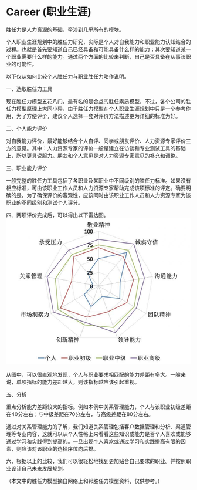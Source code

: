 Career (职业生涯)
===================

胜任力是人力资源的基础，牵涉到几乎所有的模块。

个人职业生涯规划中的胜任力研究，实际是个人对自我能力和职业能力认知结合的过程。也就是首先要知道自己已经具备和可能具备什么样的能力；其次要知道某一个职业需要什么样的能力。通过两个方面的比较来判断，自己是否具备在从事该职业的可能性。

以下仅从如何比较个人胜任力与职业胜任力略作说明。

一、选取胜任力工具

现在胜任力模型五花八门，最有名的是合益的胜任素质模型，不过，各个公司的胜任力模型原理上大同小异，由于胜任力模型在个人职业生涯规划中只是一个参考作用，为了方便评价，建议个人选择一套对评价方法描述更为详细的标准为好。

二、个人能力评价

对自我能力评价，最好能够结合个人自评、同学或朋友评价、人力资源专家评价三方的意见。其中：人力资源专家的评价一般是建立在访谈和专业测试工具的基础上，所以更具说服力。朋友和个人意见是对人力资源专家意见的补充和调整。

三、职业能力评价

一般完整的胜任力工具包括了各职业及某职业中不同级别的胜任力标准。如果没有相应标准，可由该职业工作人员和人力资源专家帮助完成该项标准的评定。确要明确的是，为了确保评价的客观性，应该同时由该职业工作人员和人力资源专家为该职业的不同级别和测试个人评分。

四、两项评价完成后，可以得出以下雷达图。
![RadarMap](RadarMap.jpg)

从图中，可以很直观地发现，个人与职业要求相匹配的能力差距有多大。一般来说，单项指标的能力差距越大，则该指标越应该引起重视。

五、分析

重点分析能力差距较大的指标。例如本例中关系管理能力，个人与该职业初级差距在40分左右；与中级差距在70分左右，与高级差距在80分左右。

通过对关系管理能力的了解，我们知道关系管理包括客户数据管理和分析、渠道管理等专业内容，这就可以从个人性格上来看看这些知识或能力是否个人喜欢或能够通过学习和实践得到提高的。一旦出现个人喜欢或通过学习和实践提高有限的因素，则应该对该职业的选择序位向后排。

六、根据以上的比较，我们可以很轻松地找到更加贴合自己要求的职业。并按照职业设计自己未来发展规划。

（本文中的胜任力模型摘自网络上和邦胜任力模型资料，仅供参考。）
